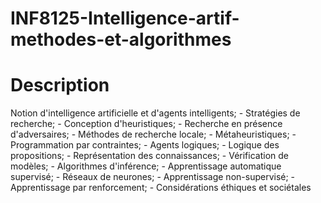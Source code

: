 # INF8125-Intelligence-artif-methodes-et-algorithmes

# Description
Notion d'intelligence artificielle et d'agents intelligents; - Stratégies de recherche; - Conception d'heuristiques; - Recherche en présence d'adversaires; - Méthodes de recherche locale; - Métaheuristiques; - Programmation par contraintes; - Agents logiques; - Logique des propositions; - Représentation des connaissances; - Vérification de modèles; - Algorithmes d'inférence; - Apprentissage automatique supervisé; - Réseaux de neurones; - Apprentissage non-supervisé; - Apprentissage par renforcement; - Considérations éthiques et sociétales
